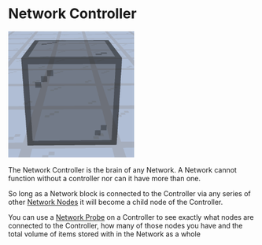 # Network Controller

![Network Controller](../../.gitbook/assets/networks/tile_network_controller.png)

The Network Controller is the brain of any Network. A Network cannot function without a controller nor can it have more than one.

So long as a Network block is connected to the Controller via any series of other [Network Nodes](./) it will become a child node of the Controller.

You can use a [Network Probe](../tools/network-probe.md) on a Controller to see exactly what nodes are connected to the Controller, how many of those nodes you have and the total volume of items stored with in the Network as a whole
